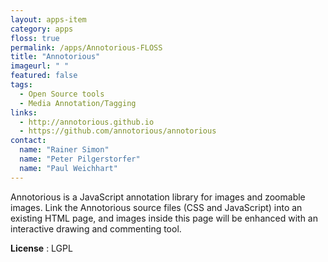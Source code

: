 ```yaml
---
layout: apps-item
category: apps
floss: true
permalink: /apps/Annotorious-FLOSS
title: "Annotorious"
imageurl: " "
featured: false
tags:
  - Open Source tools
  - Media Annotation/Tagging
links:
  - http://annotorious.github.io
  - https://github.com/annotorious/annotorious
contact: 
  name: "Rainer Simon"
  name: "Peter Pilgerstorfer" 
  name: "Paul Weichhart"
---
```


Annotorious is a JavaScript annotation library for images and zoomable images. Link the Annotorious source files (CSS and JavaScript) into an existing HTML page, and images inside this page will be enhanced with an interactive drawing and commenting tool.

**License** : LGPL
